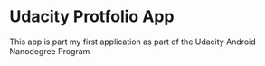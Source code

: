 # Udacity Protfolio App
This app is part my first application as part of the Udacity Android Nanodegree Program
